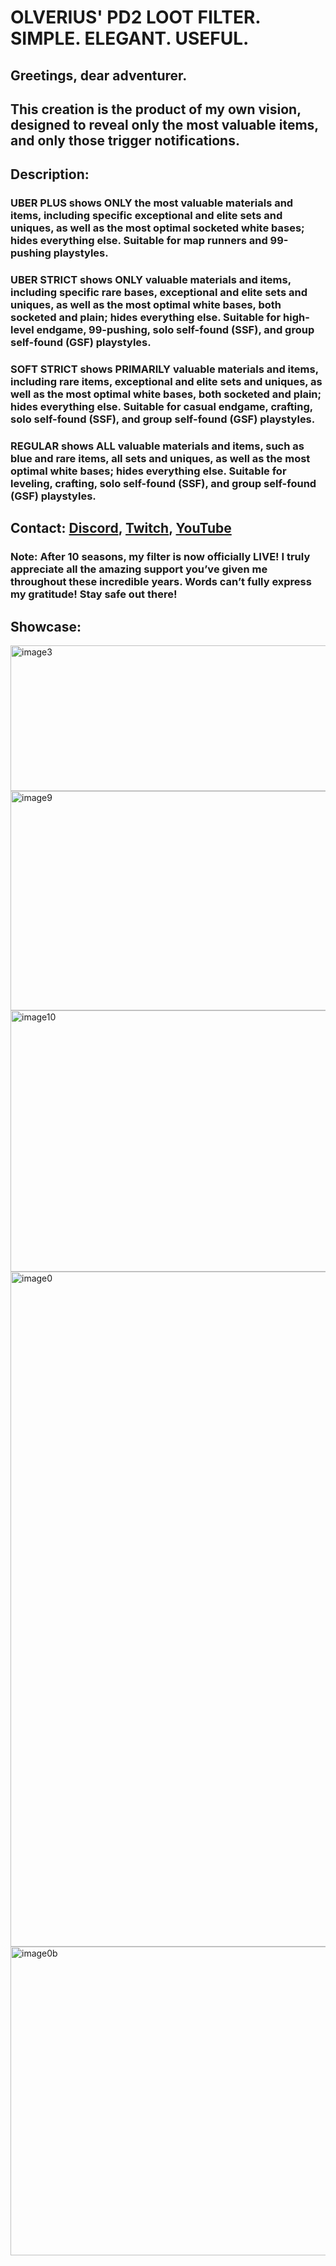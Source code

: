 # OLVERIUS' PD2 LOOT FILTER. SIMPLE. ELEGANT. USEFUL.
## Greetings, dear adventurer. 
## This creation is the product of my own vision, designed to reveal only the most valuable items, and only those trigger notifications.

## Description:
### UBER PLUS shows ONLY the most valuable materials and items, including specific exceptional and elite sets and uniques, as well as the most optimal socketed white bases; hides everything else. Suitable for map runners and 99-pushing playstyles.
### UBER STRICT shows ONLY valuable materials and items, including specific rare bases, exceptional and elite sets and uniques, as well as the most optimal white bases, both socketed and plain; hides everything else. Suitable for high-level endgame, 99-pushing, solo self-found (SSF), and group self-found (GSF) playstyles.
### SOFT STRICT shows PRIMARILY valuable materials and items, including rare items, exceptional and elite sets and uniques, as well as the most optimal white bases, both socketed and plain; hides everything else. Suitable for casual endgame, crafting, solo self-found (SSF), and group self-found (GSF) playstyles.
### REGULAR shows ALL valuable materials and items, such as blue and rare items, all sets and uniques, as well as the most optimal white bases; hides everything else. Suitable for leveling, crafting, solo self-found (SSF), and group self-found (GSF) playstyles.

## Contact: [Discord](https://discord.com/invite/NxY3nFUDwQ), [Twitch](https://twitch.tv/olverius_fisto), [YouTube](https://youtube.com/olveriusTV)

### Note: After 10 seasons, my filter is now officially LIVE! I truly appreciate all the amazing support you’ve given me throughout these incredible years. Words can’t fully express my gratitude! Stay safe out there!

## Showcase:
<img width="1493" height="233" alt="image3" src="https://github.com/user-attachments/assets/da9a923a-0c4f-413e-a9a2-2b5f1b6ab4a6" />
<img width="1665" height="351" alt="image9" src="https://github.com/user-attachments/assets/61a15ace-38f8-47df-9c96-e485efe7bb7b" />
<img width="1880" height="418" alt="image10" src="https://github.com/user-attachments/assets/6970109b-0a7d-4fd1-bd66-34116fc0fee8" />
<img width="1266" height="1080" alt="image0" src="https://github.com/user-attachments/assets/a8160a1c-9c41-49a5-9da6-1e084f6c72ad" />
<img width="1920" height="494" alt="image0b" src="https://github.com/user-attachments/assets/107d908e-c105-4283-a684-a9e85bab3e3b" />
